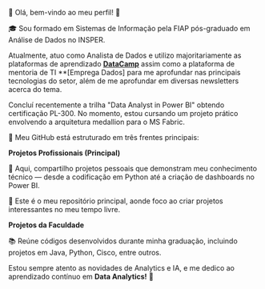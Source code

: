 🔹 Olá, bem-vindo ao meu perfil! 👋

🎓 Sou formado em Sistemas de Informação pela FIAP pós-graduado em Análise de Dados no INSPER. 

Atualmente, atuo como Analista de Dados e utilizo majoritariamente as plataformas de aprendizado **[DataCamp](https://www.datacamp.com/)** assim como a plataforma de mentoria de TI  **[Emprega Dados] para me aprofundar nas principais tecnologias do setor, além de me aprofundar em diversas newsletters acerca do tema.

Concluí recentemente a trilha "Data Analyst in Power BI" obtendo certificação PL-300.
No momento, estou cursando um projeto prático envolvendo a arquitetura medallion para o MS Fabric. 

📌 Meu GitHub está estruturado em três frentes principais:

**Projetos Profissionais (Principal)**

📂 Aqui, compartilho projetos pessoais que demonstram meu conhecimento técnico — desde a codificação em Python até a criação de dashboards no Power BI.

🎯 Este é o meu repositório principal, aonde foco ao criar projetos interessantes no meu tempo livre.

**Projetos da Faculdade**

📚 Reúne códigos desenvolvidos durante minha graduação, incluindo projetos em Java, Python, Cisco, entre outros.

Estou sempre atento as novidades de Analytics e IA, e me dedico ao aprendizado contínuo em **Data Analytics!** 🚀 
